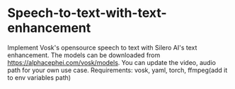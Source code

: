 # Speech-to-text-with-text-enhancement
Implement Vosk's opensource speech to text with Silero AI's text enhancement. The models can be downloaded from https://alphacephei.com/vosk/models. You can update the video, audio path for your own use case. 
Requirements: 
vosk, yaml, torch, ffmpeg(add it to env variables path)
